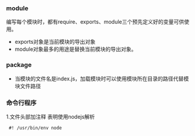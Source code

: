 ### module
编写每个模块时，都有require、exports、module三个预先定义好的变量可供使用。
* exports对象是当前模块的导出对象
* module对象最多的用途是替换当前模块的导出对象。
### package
* 当模块的文件名是index.js，加载模块时可以使用模块所在目录的路径代替模块文件路径
### 命令行程序
1.文件头部加注释 表明使用nodejs解析
```
 #! /usr/bin/env node
```
